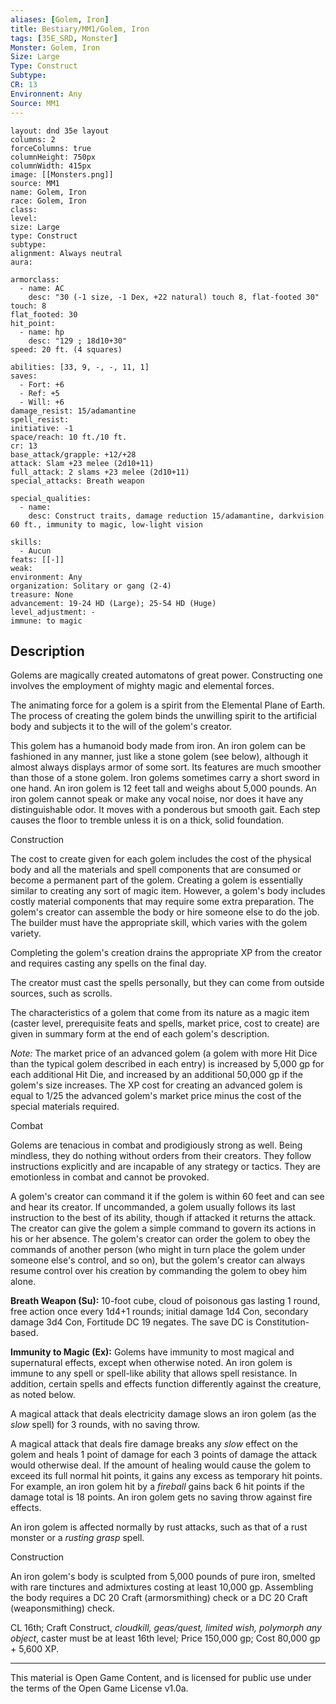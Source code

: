 ```yaml
---
aliases: [Golem, Iron]
title: Bestiary/MM1/Golem, Iron
tags: [35E_SRD, Monster]
Monster: Golem, Iron
Size: Large
Type: Construct
Subtype: 
CR: 13
Environnent: Any
Source: MM1
---
```


```statblock
layout: dnd 35e layout
columns: 2
forceColumns: true
columnHeight: 750px
columnWidth: 415px
image: [[Monsters.png]]
source: MM1
name: Golem, Iron
race: Golem, Iron
class: 
level: 
size: Large
type: Construct
subtype: 
alignment: Always neutral
aura: 

armorclass:
  - name: AC
    desc: "30 (-1 size, -1 Dex, +22 natural) touch 8, flat-footed 30"
touch: 8
flat_footed: 30
hit_point:
  - name: hp
    desc: "129 ; 18d10+30"
speed: 20 ft. (4 squares)

abilities: [33, 9, -, -, 11, 1]
saves:
  - Fort: +6
  - Ref: +5
  - Will: +6
damage_resist: 15/adamantine
spell_resist: 
initiative: -1
space/reach: 10 ft./10 ft.
cr: 13
base_attack/grapple: +12/+28
attack: Slam +23 melee (2d10+11)
full_attack: 2 slams +23 melee (2d10+11)
special_attacks: Breath weapon

special_qualities:
  - name: 
    desc: Construct traits, damage reduction 15/adamantine, darkvision 60 ft., immunity to magic, low-light vision

skills:
  - Aucun
feats: [[-]]
weak: 
environment: Any
organization: Solitary or gang (2-4)
treasure: None
advancement: 19-24 HD (Large); 25-54 HD (Huge)
level_adjustment: -
immune: to magic
```

## Description

<p>Golems are magically created automatons of great power. Constructing one involves the employment of mighty magic and elemental forces.</p>
<p>The animating force for a golem is a spirit from the Elemental Plane of Earth. The process of creating the golem binds the unwilling spirit to the artificial body and subjects it to the will of the golem's creator.</p>
<p>This golem has a humanoid body made from iron. An iron golem can be fashioned in any manner, just like a stone golem (see below), although it almost always displays armor of some sort. Its features are much smoother than those of a stone golem. Iron golems sometimes carry a short sword in one hand. An iron golem is 12 feet tall and weighs about 5,000 pounds. An iron golem cannot speak or make any vocal noise, nor does it have any distinguishable odor. It moves with a ponderous but smooth gait. Each step causes the floor to tremble unless it is on a thick, solid foundation.</p>
<p>Construction</p>
<p>The cost to create given for each golem includes the cost of the physical body and all the materials and spell components that are consumed or become a permanent part of the golem. Creating a golem is essentially similar to creating any sort of magic item. However, a golem's body includes costly material components that may require some extra preparation. The golem's creator can assemble the body or hire someone else to do the job. The builder must have the appropriate skill, which varies with the golem variety.</p>
<p>Completing the golem's creation drains the appropriate XP from the creator and requires casting any spells on the final day.</p>
<p>The creator must cast the spells personally, but they can come from outside sources, such as scrolls.</p>
<p>The characteristics of a golem that come from its nature as a magic item (caster level, prerequisite feats and spells, market price, cost to create) are given in summary form at the end of each golem's description.</p>
<p>
            <i>Note:</i> The market price of an advanced golem (a golem with more Hit Dice than the typical golem described in each entry) is increased by 5,000 gp for each additional Hit Die, and increased by an additional 50,000 gp if the golem's size increases. The XP cost for creating an advanced golem is equal to 1/25 the advanced golem's market price minus the cost of the special materials required.</p>
<p>Combat</p>
<p>Golems are tenacious in combat and prodigiously strong as well. Being mindless, they do nothing without orders from their creators. They follow instructions explicitly and are incapable of any strategy or tactics. They are emotionless in combat and cannot be provoked.</p>
<p>A golem's creator can command it if the golem is within 60 feet and can see and hear its creator. If uncommanded, a golem usually follows its last instruction to the best of its ability, though if attacked it returns the attack. The creator can give the golem a simple command to govern its actions in his or her absence. The golem's creator can order the golem to obey the commands of another person (who might in turn place the golem under someone else's control, and so on), but the golem's creator can always resume control over his creation by commanding the golem to obey him alone.</p>
<p>
            <b>Breath Weapon (Su):</b> 10-foot cube, cloud of poisonous gas lasting 1 round, free action once every 1d4+1 rounds; initial damage 1d4 Con, secondary damage 3d4 Con, Fortitude DC 19 negates. The save DC is Constitution-based.</p>
<p>
            <b>Immunity to Magic (Ex):</b> Golems have immunity to most magical and supernatural effects, except when otherwise noted. An iron golem is immune to any spell or spell-like ability that allows spell resistance. In addition, certain spells and effects function differently against the creature, as noted below.</p>
<p>A magical attack that deals electricity damage slows an iron golem (as the <i>slow</i> spell) for 3 rounds, with no saving throw.</p>
<p>A magical attack that deals fire damage breaks any <i>slow</i> effect on the golem and heals 1 point of damage for each 3 points of damage the attack would otherwise deal. If the amount of healing would cause the golem to exceed its full normal hit points, it gains any excess as temporary hit points. For example, an iron golem hit by a <i>fireball</i> gains back 6 hit points if the damage total is 18 points. An iron golem gets no saving throw against fire effects.</p>
<p>An iron golem is affected normally by rust attacks, such as that of a rust monster or a <i>rusting grasp</i> spell.</p>
<p>Construction</p>
<p>An iron golem's body is sculpted from 5,000 pounds of pure iron, smelted with rare tinctures and admixtures costing at least 10,000 gp. Assembling the body requires a DC 20 Craft (armorsmithing) check or a DC 20 Craft (weaponsmithing) check.</p>
<p>CL 16th; Craft Construct, <i>cloudkill, geas/quest, limited wish, polymorph any object</i>, caster must be at least 16th level<i>;</i> Price 150,000 gp; Cost 80,000 gp + 5,600 XP.</p>

---

This material is Open Game Content, and is licensed for public use under
the terms of the Open Game License v1.0a.
